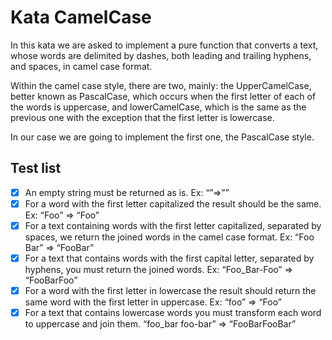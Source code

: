 # Kata CamelCase
In this kata we are asked to implement a pure function that converts a text, whose words are delimited by dashes, both leading and trailing hyphens, and spaces, in camel case format.

Within the camel case style, there are two, mainly: the UpperCamelCase, better known as PascalCase, which occurs when the first letter of each of the words is uppercase, and lowerCamelCase, which is the same as the previous one with the exception that the first letter is lowercase.

In our case we are going to implement the first one, the PascalCase style.

## Test list

- [x] An empty string must be returned as is. Ex: “”⇒””
- [x] For a word with the first letter capitalized the result should be the same. Ex: “Foo” ⇒ “Foo”
- [x] For a text containing words with the first letter capitalized, separated by spaces, we return the joined words in the camel case format. Ex: “Foo Bar” ⇒ “FooBar”
- [x] For a text that contains words with the first capital letter, separated by hyphens, you must return the joined words. Ex: “Foo_Bar-Foo” ⇒ “FooBarFoo”
- [x] For a word with the first letter in lowercase the result should return the same word with the first letter in uppercase. Ex: “foo” ⇒ “Foo”
- [x] For a text that contains lowercase words you must transform each word to uppercase and join them. “foo_bar foo-bar” ⇒ “FooBarFooBar”